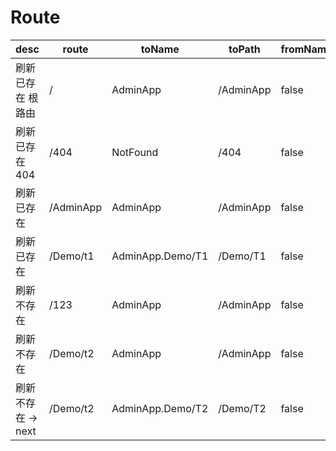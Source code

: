 # Route

| desc                | route     | toName           | toPath    | fromName | fromPath | reName | rePath   |
| ------------------- | --------- | ---------------- | --------- | -------- | -------- | ------ | -------- |
| 刷新 已存在 根路由  | /         | AdminApp         | /AdminApp | false    | /        | Root   | /        |
| 刷新 已存在 404     | /404      | NotFound         | /404      | false    | /        | false  | false    |
| 刷新 已存在         | /AdminApp | AdminApp         | /AdminApp | false    | /        | false  | false    |
| 刷新 已存在         | /Demo/t1  | AdminApp.Demo/T1 | /Demo/T1  | false    | /        | false  | false    |
| 刷新 不存在         | /123      | AdminApp         | /AdminApp | false    | /        | Other  | /123     |
| 刷新 不存在         | /Demo/t2  | AdminApp         | /AdminApp | false    | /        | Other  | /Demo/T2 |
| 刷新 不存在 -> next | /Demo/t2  | AdminApp.Demo/T2 | /Demo/T2  | false    | /        | Other  | /Demo/T2 |
